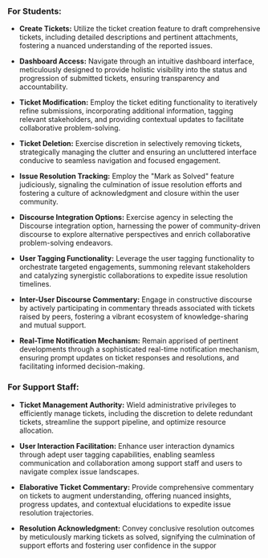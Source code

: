 ### For Students:

- **Create Tickets:** Utilize the ticket creation feature to draft comprehensive tickets, including detailed descriptions and pertinent attachments, fostering a nuanced understanding of the reported issues.

- **Dashboard Access:** Navigate through an intuitive dashboard interface, meticulously designed to provide holistic visibility into the status and progression of submitted tickets, ensuring transparency and accountability.

- **Ticket Modification:** Employ the ticket editing functionality to iteratively refine submissions, incorporating additional information, tagging relevant stakeholders, and providing contextual updates to facilitate collaborative problem-solving.

- **Ticket Deletion:** Exercise discretion in selectively removing tickets, strategically managing the clutter and ensuring an uncluttered interface conducive to seamless navigation and focused engagement.

- **Issue Resolution Tracking:** Employ the "Mark as Solved" feature judiciously, signaling the culmination of issue resolution efforts and fostering a culture of acknowledgment and closure within the user community.

- **Discourse Integration Options:** Exercise agency in selecting the Discourse integration option, harnessing the power of community-driven discourse to explore alternative perspectives and enrich collaborative problem-solving endeavors.

- **User Tagging Functionality:** Leverage the user tagging functionality to orchestrate targeted engagements, summoning relevant stakeholders and catalyzing synergistic collaborations to expedite issue resolution timelines.

- **Inter-User Discourse Commentary:** Engage in constructive discourse by actively participating in commentary threads associated with tickets raised by peers, fostering a vibrant ecosystem of knowledge-sharing and mutual support.

- **Real-Time Notification Mechanism:** Remain apprised of pertinent developments through a sophisticated real-time notification mechanism, ensuring prompt updates on ticket responses and resolutions, and facilitating informed decision-making.

### For Support Staff:

- **Ticket Management Authority:** Wield administrative privileges to efficiently manage tickets, including the discretion to delete redundant tickets, streamline the support pipeline, and optimize resource allocation.

- **User Interaction Facilitation:** Enhance user interaction dynamics through adept user tagging capabilities, enabling seamless communication and collaboration among support staff and users to navigate complex issue landscapes.

- **Elaborative Ticket Commentary:** Provide comprehensive commentary on tickets to augment understanding, offering nuanced insights, progress updates, and contextual elucidations to expedite issue resolution trajectories.

- **Resolution Acknowledgment:** Convey conclusive resolution outcomes by meticulously marking tickets as solved, signifying the culmination of support efforts and fostering user confidence in the suppor
